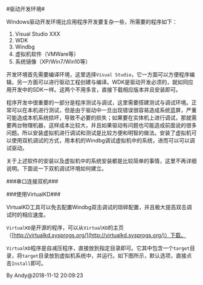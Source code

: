 
#驱动开发环境#

Windows驱动开发环境比应用程序开发要复杂一些，所需要的程序如下：

1. Visual Studio XXX
2. WDK
3. Windbg
4. 虚拟机软件（VMWare等）
5. 系统镜像（XP/Win7/Win10等）

开发环境首先需要编译环境，这里选择`Visual Studio`，它一方面可以方便程序编辑，另一方面可以进行驱动工程创建与编译。WDK是驱动开发必须的，就如同应用开发中的SDK一样。这两个不用多言，直接下载相应版本并且安装即可。

程序开发中很重要的一部分是程序测试与调试，这里需要搭建测试与调试环境。正常可以在本机进行测试，但是由于驱动中一旦出现错误很容易造成系统蓝屏，严重可能造成本机系统损坏，导致不必要的损失；如果要在实体机上进行调试，那就需要两台物理机器，这样成本比较大，并且如果驱动有问题也可能造成前面说的很多问题。所以安装虚拟机进行调试和测试是比较方便和明智的做法。安装了虚拟机可以使用双机调试的方式，用本机的Windbg调试虚拟机中的系统，进而可以可以调试驱动。

关于上述软件的安装以及虚拟机中的系统安装都是比较简单的事情，这里不再详细说明。下面说一下双机调试环境如何建立。



###串口连接双机###


###使用VirtualKD###

VirtualKD工具可以免去配置Windbg双击调试的琐碎配置，并且极大提高双击调试时的相应速度。

`VirtualKD`是开源的程序，可以从`VirtualKD`的主页（[http://virtualkd.sysprogs.org/](http://virtualkd.sysprogs.org/)）下载。

`VirtualKD`程序是自减压程序，直接放到指定目录即可。它其中包含一个`target`目录，将`target`目录放到虚拟机系统中，并运行。如下图所示，默认选项，直接点击`Install`即可。








By Andy@2018-11-12 20:09:23







